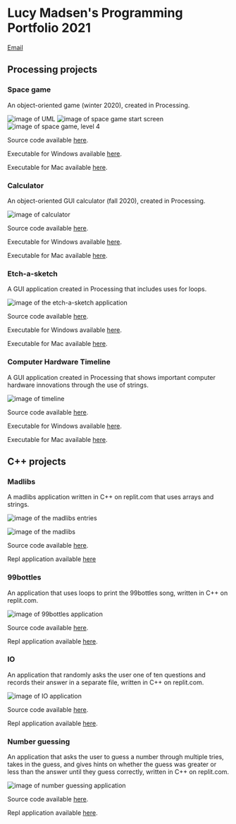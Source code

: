 # Lucy Madsen's Programming Portfolio 2021
[Email](mailto:lucinda.madsen@gmail.com)

## Processing projects

### Space game
An object-oriented game (winter 2020), created in Processing.

![image of UML](https://github.com/lucinda27/programming-portfolio/blob/gh-pages/Images/UML.png?raw=true)
![image of space game start screen](https://github.com/lucinda27/programming-portfolio/blob/gh-pages/Images/spacegame%20startscreen.png?raw=true)
![image of space game, level 4](https://github.com/lucinda27/programming-portfolio/blob/gh-pages/Images/spacegame%204.png?raw=true) 

Source code available [here](https://github.com/lucinda27/programming-portfolio/tree/gh-pages/src/Spacegame).

Executable for Windows available [here](https://github.com/lucinda27/programming-portfolio/blob/gh-pages/applications/Spacegame/application.windows64.zip).

Executable for Mac available [here](https://github.com/lucinda27/programming-portfolio/blob/gh-pages/applications/Spacegame/application.macosx.zip).

### Calculator
An object-oriented GUI calculator (fall 2020), created in Processing.

![image of calculator](https://github.com/lucinda27/programming-portfolio/blob/gh-pages/Images/calculator.png?raw=true)

Source code available [here](https://github.com/lucinda27/programming-portfolio/tree/gh-pages/src/Spacegame).

Executable for Windows available [here](https://github.com/lucinda27/programming-portfolio/blob/gh-pages/applications/Calculator/application.windows64.zip).

Executable for Mac available [here](https://github.com/lucinda27/programming-portfolio/blob/gh-pages/applications/Calculator/application.macosx.zip).

### Etch-a-sketch
A GUI application created in Processing that includes uses for loops.

![image of the etch-a-sketch application](https://github.com/lucinda27/programming-portfolio/blob/gh-pages/Images/etch-a-sketch.png?raw=true)

Source code available [here](https://github.com/lucinda27/programming-portfolio/tree/gh-pages/src/etch_a_sketch).

Executable for Windows available [here](https://github.com/lucinda27/programming-portfolio/blob/gh-pages/applications/etch-a-sketch/application.windows64.zip).

Executable for Mac available [here](https://github.com/lucinda27/programming-portfolio/blob/gh-pages/applications/etch-a-sketch/application.macosx.zip).

### Computer Hardware Timeline
A GUI application created in Processing that shows important computer hardware innovations through the use of strings.

![image of timeline](https://github.com/lucinda27/programming-portfolio/blob/gh-pages/Images/timeline.png?raw=true)

Source code available [here](https://github.com/lucinda27/programming-portfolio/tree/gh-pages/src/timeline).

Executable for Windows available [here](https://github.com/lucinda27/programming-portfolio/blob/gh-pages/applications/computertimeline/application.windows64.zip).

Executable for Mac available [here](https://github.com/lucinda27/programming-portfolio/blob/gh-pages/applications/computertimeline/application.macosx.zip).

## C++ projects

### Madlibs
A madlibs application written in C++ on replit.com that uses arrays and strings.

![image of the madlibs entries](https://github.com/lucinda27/programming-portfolio/blob/gh-pages/Images/madlibs%20entries.png?raw=true)

![image of the madlibs](https://github.com/lucinda27/programming-portfolio/blob/gh-pages/Images/madlibs.png?raw=true)

Source code available [here](https://github.com/lucinda27/programming-portfolio/tree/gh-pages/src/Madlibs).

Repl application available [here](https://replit.com/@LUCINDAMADSEN/madlibs#main.cpp)

### 99bottles
An application that uses loops to print the 99bottles song, written in C++ on replit.com.

![image of 99bottles application](https://github.com/lucinda27/programming-portfolio/blob/gh-pages/Images/99bottles.png?raw=true)

Source code available [here](https://github.com/lucinda27/programming-portfolio/tree/gh-pages/src/99bottles).

Repl application available [here](https://replit.com/@LUCINDAMADSEN/99bottles-2).

### IO
An application that randomly asks the user one of ten questions and records their answer in a separate file, written in C++ on replit.com.

![image of IO application](https://github.com/lucinda27/programming-portfolio/blob/gh-pages/Images/IO.png?raw=true)

Source code available [here](https://github.com/lucinda27/programming-portfolio/tree/gh-pages/src/IO).

Repl application available [here](https://replit.com/@LUCINDAMADSEN/I-O#main.cpp).

### Number guessing
An application that asks the user to guess a number through multiple tries, takes in the guess, and gives hints on whether the guess was greater or less than the answer until they guess correctly, written in C++ on replit.com.

![image of number guessing application](https://github.com/lucinda27/programming-portfolio/blob/gh-pages/Images/numberguessing.png?raw=true)

Source code available [here](https://github.com/lucinda27/programming-portfolio/tree/gh-pages/src/numberguessing).

Repl application available [here](https://replit.com/@LUCINDAMADSEN/Numberguessing#main.cpp).

